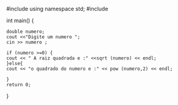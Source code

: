#include <iostream>
using namespace std;
#include <cmath>

int main()
{

    double numero;                                                                                                                                                                                                                                                                                                                                                                                                  
    cout <<"Digite um numero ";
    cin >> numero ;
   
    if (numero >=0) {
    cout << " A raiz quadrada e :" <<sqrt (numero) << endl;
    }else{
    cout << "o quadrado do numero e :" << pow (numero,2) << endl;
   
    }
    return 0;
}
